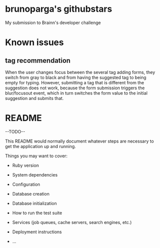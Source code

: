 # brunoparga's githubstars

My submission to Brainn's developer challenge

# Known issues

## tag recommendation

When the user changes focus between the several tag adding forms, they switch
from gray to black and from having the suggested tag to being empty for typing.
However, submitting a tag that is different from the suggestion does not work,
because the form submission triggers the blur/focusout event, which in turn
switches the form value to the initial suggestion and submits that.

# README

--TODO--

This README would normally document whatever steps are necessary to get the
application up and running.

Things you may want to cover:

* Ruby version

* System dependencies

* Configuration

* Database creation

* Database initialization

* How to run the test suite

* Services (job queues, cache servers, search engines, etc.)

* Deployment instructions

* ...

